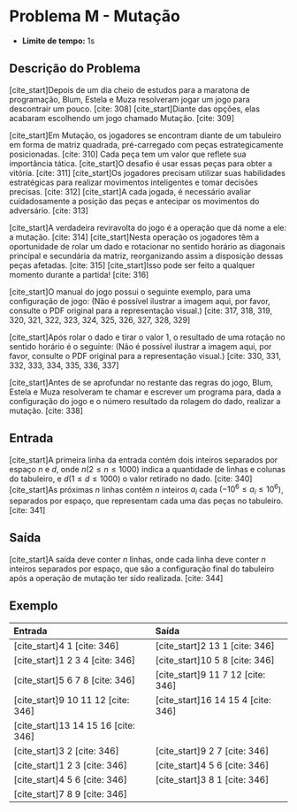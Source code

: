 # Problema M - Mutação

* **Limite de tempo:** 1s

## Descrição do Problema

[cite_start]Depois de um dia cheio de estudos para a maratona de programação, Blum, Estela e Muza resolveram jogar um jogo para descontrair um pouco. [cite: 308] [cite_start]Diante das opções, elas acabaram escolhendo um jogo chamado Mutação. [cite: 309]

[cite_start]Em Mutação, os jogadores se encontram diante de um tabuleiro em forma de matriz quadrada, pré-carregado com peças estrategicamente posicionadas. [cite: 310] Cada peça tem um valor que reflete sua importância tática. [cite_start]O desafio é usar essas peças para obter a vitória. [cite: 311] [cite_start]Os jogadores precisam utilizar suas habilidades estratégicas para realizar movimentos inteligentes e tomar decisões precisas. [cite: 312] [cite_start]A cada jogada, é necessário avaliar cuidadosamente a posição das peças e antecipar os movimentos do adversário. [cite: 313]

[cite_start]A verdadeira reviravolta do jogo é a operação que dá nome a ele: a mutação. [cite: 314] [cite_start]Nesta operação os jogadores têm a oportunidade de rolar um dado e rotacionar no sentido horário as diagonais principal e secundária da matriz, reorganizando assim a disposição dessas peças afetadas. [cite: 315] [cite_start]Isso pode ser feito a qualquer momento durante a partida! [cite: 316]

[cite_start]O manual do jogo possui o seguinte exemplo, para uma configuração de jogo: (Não é possível ilustrar a imagem aqui, por favor, consulte o PDF original para a representação visual.) [cite: 317, 318, 319, 320, 321, 322, 323, 324, 325, 326, 327, 328, 329]

[cite_start]Após rolar o dado e tirar o valor 1, o resultado de uma rotação no sentido horário é o seguinte: (Não é possível ilustrar a imagem aqui, por favor, consulte o PDF original para a representação visual.) [cite: 330, 331, 332, 333, 334, 335, 336, 337]

[cite_start]Antes de se aprofundar no restante das regras do jogo, Blum, Estela e Muza resolveram te chamar e escrever um programa para, dada a configuração do jogo e o número resultado da rolagem do dado, realizar a mutação. [cite: 338]

## Entrada

[cite_start]A primeira linha da entrada contém dois inteiros separados por espaço $n$ e $d$, onde $n (2 \le n \le 1000)$ indica a quantidade de linhas e colunas do tabuleiro, e $d (1 \le d \le 1000)$ o valor retirado no dado. [cite: 340] [cite_start]As próximas $n$ linhas contêm $n$ inteiros $a_i$ cada $(-10^6 \le a_i \le 10^6)$, separados por espaço, que representam cada uma das peças no tabuleiro. [cite: 341]

## Saída

[cite_start]A saída deve conter $n$ linhas, onde cada linha deve conter $n$ inteiros separados por espaço, que são a configuração final do tabuleiro após a operação de mutação ter sido realizada. [cite: 344]

## Exemplo

| Entrada      | Saída          |
| :----------- | :------------- |
| [cite_start]4 1 [cite: 346]    | [cite_start]2 13 1 [cite: 346] |
| [cite_start]1 2 3 4 [cite: 346]| [cite_start]10 5 8 [cite: 346] |
| [cite_start]5 6 7 8 [cite: 346]| [cite_start]9 11 7 12 [cite: 346]|
| [cite_start]9 10 11 12 [cite: 346]| [cite_start]16 14 15 4 [cite: 346]|
| [cite_start]13 14 15 16 [cite: 346]|                |
| [cite_start]3 2 [cite: 346]    | [cite_start]9 2 7 [cite: 346]  |
| [cite_start]1 2 3 [cite: 346]  | [cite_start]4 5 6 [cite: 346]  |
| [cite_start]4 5 6 [cite: 346]  | [cite_start]3 8 1 [cite: 346]  |
| [cite_start]7 8 9 [cite: 346]  |                |